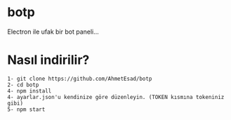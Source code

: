 # botp
Electron ile ufak bir bot paneli...

# Nasıl indirilir?
```
1- git clone https://github.com/AhmetEsad/botp
2- cd botp
4- npm install
4- ayarlar.json'u kendinize göre düzenleyin. (TOKEN kısmına tokeniniz gibi)
5- npm start
```
